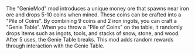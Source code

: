 
The "GenieMod" mod introduces a unique money ore that spawns near iron ore and drops 5-10 coins when mined. These coins can be crafted into a "Pile of Coins". By combining 9 coins and 2 iron ingots, you can craft a "Genie Table". When you throw a "Pile of Coins" on the table, it randomly drops items such as ingots, tools, and stacks of snow, stone, and wood. After 5 uses, the Genie Table breaks. This mod adds random rewards through interaction with the Genie Table.
